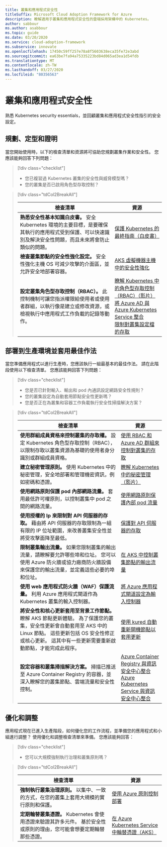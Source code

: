 ```yaml
---
title: 叢集和應用程式安全性
titleSuffix: Microsoft Cloud Adoption Framework for Azure
description: 瞭解適用于叢集和應用程式安全性的雲端採用架構中的 Kubernetes。
author: sabbour
ms.author: asabbour
ms.topic: guide
ms.date: 03/20/2020
ms.service: cloud-adoption-framework
ms.subservice: innovate
ms.openlocfilehash: 17450c59ff257e78a8f5603638eca35fe72e3abd
ms.sourcegitcommit: ea63be7fa94a75335223bd84d065ad3ea1d54fdb
ms.translationtype: MT
ms.contentlocale: zh-TW
ms.lasthandoff: 03/27/2020
ms.locfileid: "80356563"
---
```

<!-- cSpell:ignore asabbour sabbour kured -->

# <a name="cluster-and-application-security"></a>叢集和應用程式安全性

熟悉 Kubernetes security essentials，並回顧叢集和應用程式安全性指引的安全設定。

## <a name="plan-train-and-proof"></a>規劃、定型和證明

當您開始使用時，以下的檢查清單和資源將可協助您規劃叢集作業和安全性。 您應該能夠回答下列問題：

> [!div class="checklist"]
>
> - 您已複習過 Kubernetes 叢集的安全性與威脅模型嗎？
> - 您的叢集是否已啟用角色型存取控制？

<!-- markdownlint-disable MD033 -->

> [!div class="tdCol2BreakAll"]
>
> | 檢查清單  | 資源 |
> |------------------------------------------------------------------|-----------------------------------------------------------------|
> | **熟悉安全性基本知識白皮書。** 安全 Kubernetes 環境的主要目標，是要確保其執行的應用程式受到保護、可以快速識別及解決安全性問題，而且未來將會防止類似的問題。 | [保護 Kubernetes 的最終指南（白皮書）](https://clouddamcdnprodep.azureedge.net/gdc/gdc8LXmoZ/original)     |
> | **檢查叢集節點的安全性強化設定。** 安全性強化主機 OS 可減少攻擊的介面區，並允許安全地部署容器。 | [AKS 虛擬機器主機中的安全性強化](https://docs.microsoft.com/azure/aks/security-hardened-vm-host-image)     |
> | **設定叢集角色型存取控制（RBAC）。** 此控制機制可讓您指派權限給使用者或使用者群組，以執行像是建立或修改資源，或檢視執行中應用程式工作負載的記錄等動作。 | [瞭解 Kubernetes 中的角色型存取控制（RBAC）（影片）](https://www.youtube.com/watch?v=G3R24JSlGjY&list=PLLasX02E8BPCrIhFrc_ZiINhbRkYMKdPT&index=12) <br/> [將 Azure AD 與 Azure Kubernetes Service 整合](https://docs.microsoft.com/azure/aks/azure-ad-integration) <br/> [限制對叢集設定檔的存取](https://docs.microsoft.com/azure/aks/control-kubeconfig-access)   |

## <a name="deploy-to-production-and-apply-best-practices"></a>部署到生產環境並套用最佳作法

當您準備應用程式以進行生產時，您應該執行一組最基本的最佳作法。 請在此階段使用以下檢查清單。 您應該能夠回答下列問題：

> [!div class="checklist"]
>
> - 您是否已針對輸入、輸出和 pod 內通訊設定網路安全性規則？
> - 您的叢集設定為自動套用節點安全性更新嗎？
> - 您是否正在為叢集和容器工作負載執行安全性掃描解決方案？

<!-- markdownlint-disable MD033 -->

> [!div class="tdCol2BreakAll"]
>
> | 檢查清單  | 資源 |
> |------------------------------------------------------------------|-----------------------------------------------------------------|
> | **使用群組成員資格來控制叢集的存取權。** 設定 Kubernetes 角色型存取控制（RBAC），以限制存取以叢集資源為基礎的使用者身分識別或群組成員資格。 | [使用 RBAC 和 Azure AD 群組來控制對叢集的存取](https://docs.microsoft.com/azure/aks/azure-ad-rbac)    |
> | **建立秘密管理原則。** 使用 Kubernetes 中的秘密管理，安全地部署和管理機密資訊，例如密碼和憑證。 | [瞭解 Kubernetes 中的秘密管理（影片）](https://www.youtube.com/watch?v=KmhM33j5WYk&list=PLLasX02E8BPCrIhFrc_ZiINhbRkYMKdPT&index=10) |
> | **使用網路原則保護 pod 內部網路流量。** 套用最低許可權原則，以控制叢集中 pod 之間的網路流量。 | [使用網路原則保護內部 pod 流量](https://docs.microsoft.com/azure/aks/use-network-policies) |
> | **使用授權的 Ip 來限制對 API 伺服器的存取。** 藉由將 API 伺服器的存取限制為一組有限的 IP 位址範圍，來改善叢集安全性並將受攻擊面降至最低。 | [保護對 API 伺服器的存取](https://docs.microsoft.com/azure/aks/api-server-authorized-ip-ranges) |
> | **限制叢集輸出流量。** 如果您限制叢集的輸出流量，請瞭解要允許哪些埠和位址。 您可以使用 Azure 防火牆或協力廠商防火牆設備來保護您的輸出流量，並定義這些必要的埠和位址。 | [在 AKS 中控制叢集節點的輸出流量](https://docs.microsoft.com/azure/aks/limit-egress-traffic) |
> | **使用 web 應用程式防火牆（WAF）保護流量。** 利用 Azure 應用程式閘道作為 Kubernetes 叢集的輸入控制器。  | [將 Azure 應用程式閘道設定為輸入控制器](https://docs.microsoft.com/azure/application-gateway/ingress-controller-overview)    |
> | **將安全性和核心更新套用至背景工作節點。** 瞭解 AKS 節點更新體驗。 為了保護您的叢集，安全性更新會自動套用至 AKS 中的 Linux 節點。 這些更新包括 OS 安全性修正或核心更新。 這其中有一些更新需要重新啟動節點，才能完成此程序。 | [使用 kured 自動重新開機節點以套用更新](https://docs.microsoft.com/azure/aks/node-updates-kured) |
> | **設定容器和叢集掃描解決方案。** 掃描已推送至 Azure Container Registry 的容器，並深入瞭解您的叢集節點、雲端流量和安全性控制。 | [Azure Container Registry 與資訊安全中心整合](https://docs.microsoft.com/azure/security-center/azure-container-registry-integration) <br/> [Azure Kubernetes Service 與資訊安全中心整合](https://docs.microsoft.com/azure/security-center/azure-kubernetes-service-integration)  |

## <a name="optimize-and-scale"></a>優化和調整

應用程式現在已進入生產階段，如何優化您的工作流程，並準備您的應用程式和小組進行調整？ 使用優化和調整檢查清單來準備。 您應該能夠回答：

> [!div class="checklist"]
>
> - 您可以大規模強制執行治理和叢集原則嗎？

<!-- markdownlint-disable MD033 -->

> [!div class="tdCol2BreakAll"]
>
> | 檢查清單  | 資源 |
> |------------------------------------------------------------------|-----------------------------------------------------------------|
> | **強制執行叢集治理原則。** 以集中、一致的方式，在您的叢集上套用大規模的實行原則和保護。 | [使用 Azure 原則控制部署](https://docs.microsoft.com/azure/governance/policy/concepts/rego-for-aks)    |
> | **定期輪替叢集憑證。** Kubernetes 會使用憑證來驗證其許多元件。 基於安全性或原則的理由，您可能會想要定期輪替那些憑證。 | [在 Azure Kubernetes Service 中輪替憑證（AKS）](https://docs.microsoft.com/azure/aks/certificate-rotation)    |
